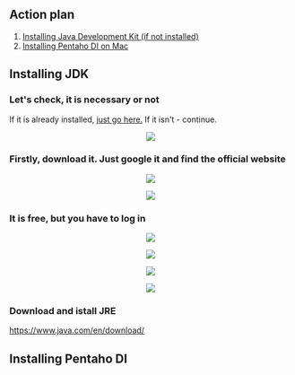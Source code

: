 ## Action plan

1) [Installing Java Development Kit (if not installed)](#Installing-JDK)
2) [Installing Pentaho DI on Mac](#Installing-Pentaho-DI)

## Installing JDK

### Let's check, it is necessary or not

If it is already installed, [just go here.](#Installing-Pentaho-DI)
If it isn't - continue.

<p align="center"><img  src="https://github.com/victorjulyin/DE-101/blob/main/Module4/3.3%20Installing%20Pentaho%20DI%20on%20Mac/Pentaho_jdk1.png"></p>

### Firstly, download it. Just google it and find the official website

<p align="center"><img  src="https://github.com/victorjulyin/DE-101/blob/main/Module4/3.3%20Installing%20Pentaho%20DI%20on%20Mac/Pentaho_jdk2.png"></p>

<p align="center"><img  src="https://github.com/victorjulyin/DE-101/blob/main/Module4/3.3%20Installing%20Pentaho%20DI%20on%20Mac/Pentaho_jdk3.png"></p>


### It is free, but you have to log in

<p align="center"><img  src="https://github.com/victorjulyin/DE-101/blob/main/Module4/3.3%20Installing%20Pentaho%20DI%20on%20Mac/Pentaho_jdk4.png"></p>

<p align="center"><img  src="https://github.com/victorjulyin/DE-101/blob/main/Module4/3.3%20Installing%20Pentaho%20DI%20on%20Mac/Pentaho_jdk5.png"></p>

<p align="center"><img  src="https://github.com/victorjulyin/DE-101/blob/main/Module4/3.3%20Installing%20Pentaho%20DI%20on%20Mac/Pentaho_jdk6.png"></p>

<p align="center"><img  src="https://github.com/victorjulyin/DE-101/blob/main/Module4/3.3%20Installing%20Pentaho%20DI%20on%20Mac/Pentaho_jdk7.png"></p>


### Download and istall JRE
https://www.java.com/en/download/






## Installing Pentaho DI